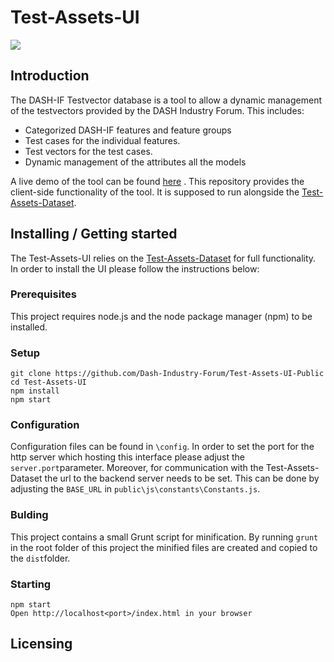 # Test-Assets-UI


![](http://dashif.org/wp-content/uploads/2014/12/dashif-logo-283x100.jpg)

## Introduction

The DASH-IF Testvector database is a tool to allow a dynamic management of the testvectors provided by the DASH Industry Forum. This includes:

- Categorized DASH-IF features and feature groups
- Test cases for the individual features.
- Test vectors for the test cases.
- Dynamic management of the attributes all the models

A live demo of the tool can be found [here](http://testassets.dashif.org/) . This repository provides the client-side functionality of the tool.
It is supposed to run alongside the [Test-Assets-Dataset](https://github.com/Dash-Industry-Forum/Test-Assets-Dataset-Public).

## Installing / Getting started

The Test-Assets-UI relies on the [Test-Assets-Dataset](https://github.com/Dash-Industry-Forum/Test-Assets-Dataset-Public) for full functionality. In order to install the UI please follow the instructions below:

### Prerequisites
This project requires node.js and the node package manager (npm) to be installed.

### Setup

```shell
git clone https://github.com/Dash-Industry-Forum/Test-Assets-UI-Public 
cd Test-Assets-UI
npm install
npm start
```

### Configuration

Configuration files can be found in `\config`. In order to set the port for the http server which hosting this interface please adjust the `server.port`parameter.
Moreover, for communication with the Test-Assets-Dataset the url to the backend server needs to be set. This can be done by adjusting the `BASE_URL` in `public\js\constants\Constants.js`.

### Bulding
This project contains a small Grunt script for minification. By running `grunt` in the root folder of this project the minified files are created and copied to the `dist`folder. 

### Starting

    npm start
    Open http://localhost<port>/index.html in your browser



## Licensing

